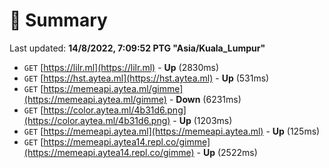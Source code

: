 # 📖 Summary
Last updated: **14/8/2022, 7:09:52 PTG "Asia/Kuala_Lumpur"**

- `GET` [https://lilr.ml](https://lilr.ml) - **Up** (2830ms)
- `GET` [https://hst.aytea.ml](https://hst.aytea.ml) - **Up** (531ms)
- `GET` [https://memeapi.aytea.ml/gimme](https://memeapi.aytea.ml/gimme) - **Down** (6231ms)
- `GET` [https://color.aytea.ml/4b31d6.png](https://color.aytea.ml/4b31d6.png) - **Up** (1203ms)
- `GET` [https://memeapi.aytea.ml](https://memeapi.aytea.ml) - **Up** (125ms)
- `GET` [https://memeapi.aytea14.repl.co/gimme](https://memeapi.aytea14.repl.co/gimme) - **Up** (2522ms)
